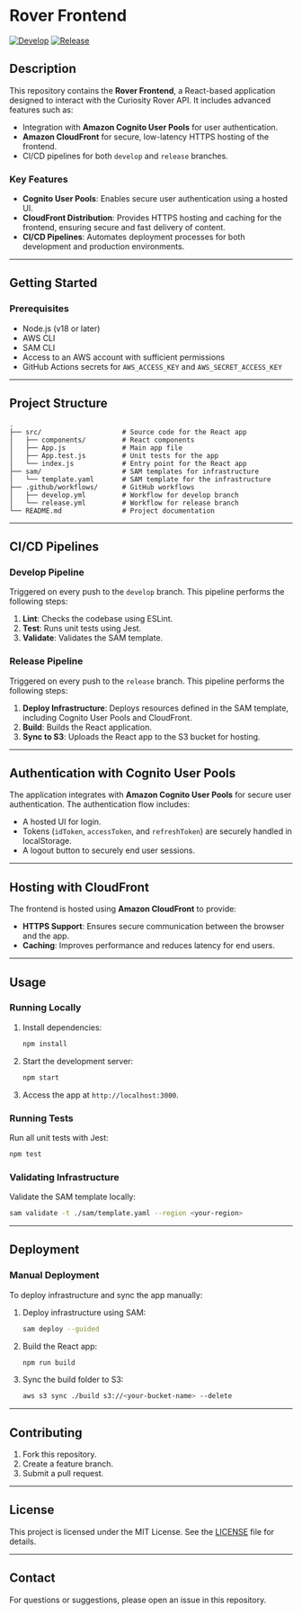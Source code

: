 
# Rover Frontend

[![Develop](https://github.com/amfelso/rover-frontend/actions/workflows/Develop.yml/badge.svg)](https://github.com/amfelso/rover-frontend/actions/workflows/Develop.yml)
[![Release](https://github.com/amfelso/rover-frontend/actions/workflows/Release.yml/badge.svg)](https://github.com/amfelso/rover-frontend/actions/workflows/Release.yml)

## Description

This repository contains the **Rover Frontend**, a React-based application designed to interact with the Curiosity Rover API. It includes advanced features such as:
- Integration with **Amazon Cognito User Pools** for user authentication.
- **Amazon CloudFront** for secure, low-latency HTTPS hosting of the frontend.
- CI/CD pipelines for both `develop` and `release` branches.

### Key Features

- **Cognito User Pools**: Enables secure user authentication using a hosted UI. 
- **CloudFront Distribution**: Provides HTTPS hosting and caching for the frontend, ensuring secure and fast delivery of content.
- **CI/CD Pipelines**: Automates deployment processes for both development and production environments.

---

## Getting Started

### Prerequisites

- Node.js (v18 or later)
- AWS CLI
- SAM CLI
- Access to an AWS account with sufficient permissions
- GitHub Actions secrets for `AWS_ACCESS_KEY` and `AWS_SECRET_ACCESS_KEY`

---

## Project Structure

```
.
├── src/                    # Source code for the React app
│   ├── components/         # React components
│   ├── App.js              # Main app file
│   ├── App.test.js         # Unit tests for the app
│   └── index.js            # Entry point for the React app
├── sam/                    # SAM templates for infrastructure
│   └── template.yaml       # SAM template for the infrastructure
├── .github/workflows/      # GitHub workflows
│   ├── develop.yml         # Workflow for develop branch
│   └── release.yml         # Workflow for release branch
└── README.md               # Project documentation
```

---

## CI/CD Pipelines

### Develop Pipeline

Triggered on every push to the `develop` branch. This pipeline performs the following steps:
1. **Lint**: Checks the codebase using ESLint.
2. **Test**: Runs unit tests using Jest.
3. **Validate**: Validates the SAM template.

### Release Pipeline

Triggered on every push to the `release` branch. This pipeline performs the following steps:
1. **Deploy Infrastructure**: Deploys resources defined in the SAM template, including Cognito User Pools and CloudFront.
2. **Build**: Builds the React application.
3. **Sync to S3**: Uploads the React app to the S3 bucket for hosting.

---

## Authentication with Cognito User Pools

The application integrates with **Amazon Cognito User Pools** for secure user authentication. The authentication flow includes:
- A hosted UI for login.
- Tokens (`idToken`, `accessToken`, and `refreshToken`) are securely handled in localStorage.
- A logout button to securely end user sessions.

---

## Hosting with CloudFront

The frontend is hosted using **Amazon CloudFront** to provide:
- **HTTPS Support**: Ensures secure communication between the browser and the app.
- **Caching**: Improves performance and reduces latency for end users.

---

## Usage

### Running Locally

1. Install dependencies:
   ```bash
   npm install
   ```

2. Start the development server:
   ```bash
   npm start
   ```

3. Access the app at `http://localhost:3000`.

### Running Tests

Run all unit tests with Jest:
```bash
npm test
```

### Validating Infrastructure

Validate the SAM template locally:
```bash
sam validate -t ./sam/template.yaml --region <your-region>
```

---

## Deployment

### Manual Deployment

To deploy infrastructure and sync the app manually:
1. Deploy infrastructure using SAM:
   ```bash
   sam deploy --guided
   ```

2. Build the React app:
   ```bash
   npm run build
   ```

3. Sync the build folder to S3:
   ```bash
   aws s3 sync ./build s3://<your-bucket-name> --delete
   ```

---

## Contributing

1. Fork this repository.
2. Create a feature branch.
3. Submit a pull request.

---

## License

This project is licensed under the MIT License. See the [LICENSE](LICENSE) file for details.

---

## Contact

For questions or suggestions, please open an issue in this repository.
